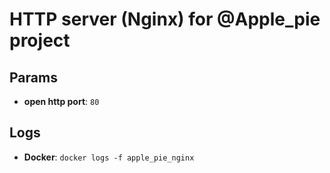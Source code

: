 # HTTP server (Nginx) for @Apple_pie project

## Params

   * **open http port**: `80`

## Logs

 * **Docker**: `docker logs -f apple_pie_nginx`
